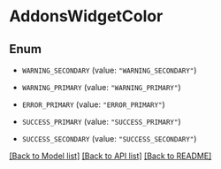 # AddonsWidgetColor

## Enum


* `WARNING_SECONDARY` (value: `"WARNING_SECONDARY"`)

* `WARNING_PRIMARY` (value: `"WARNING_PRIMARY"`)

* `ERROR_PRIMARY` (value: `"ERROR_PRIMARY"`)

* `SUCCESS_PRIMARY` (value: `"SUCCESS_PRIMARY"`)

* `SUCCESS_SECONDARY` (value: `"SUCCESS_SECONDARY"`)


[[Back to Model list]](../README.md#documentation-for-models) [[Back to API list]](../README.md#documentation-for-api-endpoints) [[Back to README]](../README.md)


